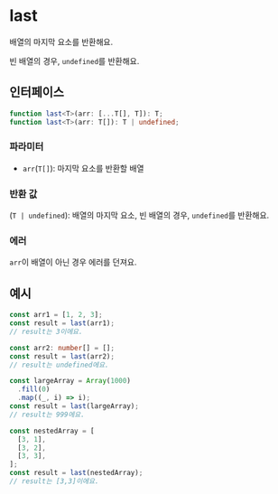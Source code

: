 # last

배열의 마지막 요소를 반환해요.

빈 배열의 경우, `undefined`를 반환해요.

## 인터페이스

```typescript
function last<T>(arr: [...T[], T]): T;
function last<T>(arr: T[]): T | undefined;
```

### 파라미터

- `arr`(`T[]`): 마지막 요소를 반환할 배열

### 반환 값

(`T | undefined`): 배열의 마지막 요소, 빈 배열의 경우, `undefined`를 반환해요.

### 에러

`arr`이 배열이 아닌 경우 에러를 던져요.

## 예시

```typescript
const arr1 = [1, 2, 3];
const result = last(arr1);
// result는 3이에요.

const arr2: number[] = [];
const result = last(arr2);
// result는 undefined에요.

const largeArray = Array(1000)
  .fill(0)
  .map((_, i) => i);
const result = last(largeArray);
// result는 999에요.

const nestedArray = [
  [3, 1],
  [3, 2],
  [3, 3],
];
const result = last(nestedArray);
// result는 [3,3]이에요.
```
